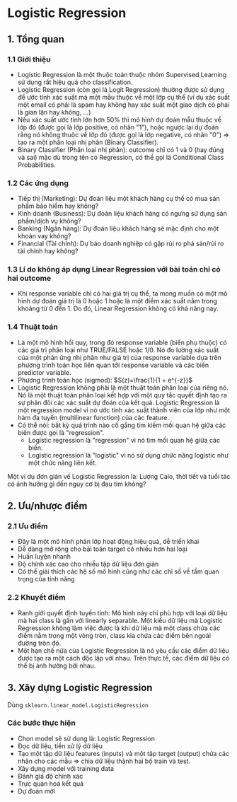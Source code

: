# Logistic Regression

## 1. Tổng quan

### 1.1 Giới thiệu

+ Logistic Regression là một thuộc toán thuộc nhóm Supervised Learning sử dụng rất hiệu quả cho classification.
+ Logistic Regression (còn gọi là Logit Regression) thường được sử dụng để ước tính xác suất mà một mẫu thuộc về một lớp cụ thể (ví dụ xác suất một email có phải là spam hay không hay xác suất một giao dịch có phải là gian lận hay không, ...)
+ Nếu xác suất ước tính lớn hơn 50% thì mô hình dự đoán mẫu thuộc về lớp đó (được gọi là lớp positive, có nhãn "1"), hoặc ngược lại dự đoán rằng nó không thuộc về lớp đó (được gọi là lớp negative, có nhãn "0") => tạo ra một phân loại nhị phân (Binary Classifier).
+ Binary Classifier (Phân loại nhị phân): outcome chỉ có 1 và 0 (hay đúng và sai) mặc dù trong tên có Regression, có thể gọi là Conditional Class Probabilities.

### 1.2 Các ứng dụng

+ Tiếp thị (Marketing): Dự đoán liệu một khách hàng cụ thể có mua sản phẩm bảo hiểm hay không?
+ Kinh doanh (Business): Dự đoán liệu khách hàng có ngưng sử dụng sản phẩm/dịch vụ không?
+ Banking (Ngân hàng): Dự đoán liệu khách hàng sẽ mặc định cho một khoản vay không?
+ Financial (Tài chính): Dự báo doanh nghiệp có gặp rủi ro phá sản/rủi ro tài chính hay không?

### 1.3 Lí do không áp dụng Linear Regression với bài toán chỉ có hai outcome

+ Khi response variable chỉ có hai giá trị cụ thể, ta mong muốn có một mô hình dự đoán giá trị là 0 hoặc 1 hoặc là một điểm xác suất nằm trong khoảng từ 0 đến 1. Do đó, Linear Regression không có khả năng này.

### 1.4 Thuật toán

+ Là một mô hình hồi quy, trong đó response variable (biến phụ thuộc) có các giá trị phân loại như TRUE/FALSE hoặc 1/0. Nó đo lường xác suất của một phản ứng nhị phân như giá trị của response variable dựa trên phương trình toán học liên quan tới response variable và các biến predictor variable.
+ Phương trình toán học (sigmod): $S(z)=\frac{1}{1 + e^{-z}}$  
+ Logistic Regression không phải là một thuật toán phân loại của riêng nó. Nó là một thuật toán phân loại kết hợp với một quy tắc quyết định tạo ra sự phân đôi các xác suất dự đoán của kết quả. Logistic Regression là một regression model vì nó ước tính xác suất thành viên của lớp như một hàm đa tuyến (multilinear function) của các feature.
+ Có thể nói: bất kỳ quá trình nào cố gắng tìm kiếm mối quan hệ giữa các biến được gọi là "regression". 
    + Logistic regression là "regression" vì nó tìm mối quan hệ giữa các biến. 
    + Logistic regression là "logistic" vì nó sử dụng chức năng logistic như một chức năng liên kết.
    
Một ví dụ đơn giản về Logistic Regression là: Lượng Calo, thời tiết và tuổi tác có ảnh hưởng gì đến nguy cơ bị đau tim không?

## 2. Ưu/nhược điểm

### 2.1 Ưu điểm

+ Đây là một mô hình phân lớp hoạt động hiệu quả, dễ triển khai
+ Dễ dàng mở rộng cho bài toán target có nhiều hơn hai loại
+ Huấn luyện nhanh
+ Độ chính xác cao cho nhiều tập dữ liệu đơn giản
+ Có thể giải thích các hệ số mô hình cũng như các chỉ số về tầm quan trọng của tính năng

### 2.2 Khuyết điểm

+ Ranh giới quyết định tuyến tính: Mô hình này chỉ phù hợp với loại dữ liệu mà hai class là gần với linearly separable. Một kiểu dữ liệu mà Logistic Regression không làm việc được là khi dữ liệu mà một class chứa các điểm nằm trong một vòng tròn, class kia chứa các điểm bên ngoài đường tròn đó.
+ Một hạn chế nữa của Logistic Regression là nó yêu cầu các điểm dữ liệu được tạo ra một cách độc lập với nhau. Trên thực tế, các điểm dữ liệu có thể bị ảnh hưởng bởi nhau.

## 3. Xây dựng Logistic Regression

Dùng `sklearn.linear_model.LogisticRegression`

### Các bước thực hiện

+ Chọn model sẽ sử dụng là: Logistic Regression
+ Đọc dữ liệu, tiền xử lý dữ liệu
+ Tạo một tập dữ liệu features (inputs) và một tập target (output) chứa các nhãn cho các mẫu => chia dữ liệu thành hai bộ train và test.
+ Xây dựng model với training data
+ Đánh giá độ chính xác
+ Trực quan hoá kết quả
+ Dự đoán mới
